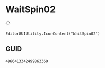 # WaitSpin02
![](/img/WaitSpin02.png)

``` CSharp
EditorGUIUtility.IconContent("WaitSpin02")
```
## GUID
```
4966413342499863360
```
